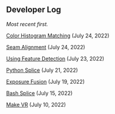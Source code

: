 ## Developer Log
*Most recent first.*

[Color Histogram Matching](./color_hist_match.md) (July 24, 2022)

[Seam Alignment](./seam_alignment.md) (July 24, 2022)

[Using Feature Detection](./feature_detection.md) (July 23, 2022)

[Python Splice](./python_splice.md) (July 21, 2022)

[Exposure Fusion](./exposure_fusion.md) (July 19, 2022)

[Bash Splice](./bash_splice.md) (July 15, 2022)

[Make VR](./make_vr.md) (July 10, 2022)
